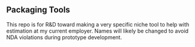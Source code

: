 ## Packaging Tools

This repo is for R&D toward making a very specific niche tool to help with estimation at my current employer. Names will likely be changed to avoid NDA violations during prototype development.

